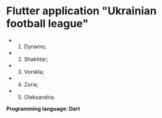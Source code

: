# Flutter application "Ukrainian football league"

* 1. Dynamo;
* 2. Shakhtar;
* 3. Vorskla;
* 4. Zoria;
* 5. Oleksandria.

**Programming language: Dart**

